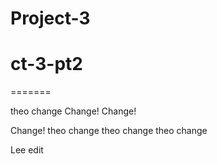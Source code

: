 
# Project-3
# ct-3-pt2
=======

theo change
Change! Change!

Change!
theo change
theo change
theo change

Lee edit

